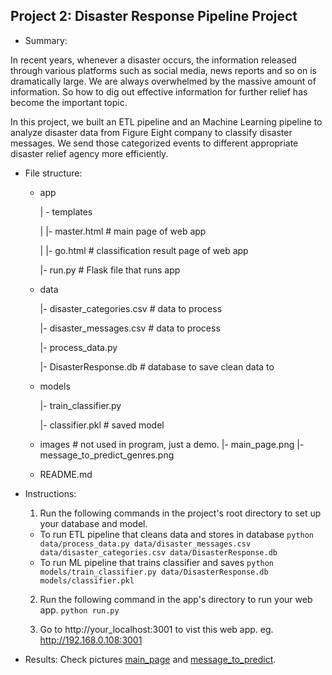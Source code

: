 ## Project 2: Disaster Response Pipeline Project

- Summary:

In recent years, whenever a disaster occurs, the information released through various platforms such as social media, news reports and so on is dramatically large. We are always overwhelmed by the massive amount of information. So how to dig out effective information for further relief has become the important topic.

In this project, we built an ETL pipeline and an Machine Learning pipeline to analyze disaster data from Figure Eight company to classify disaster messages. We send those categorized events to different appropriate disaster relief agency more efficiently.

- File structure:
  - app

    | - templates

    | |- master.html # main page of web app

    | |- go.html # classification result page of web app

    |- run.py # Flask file that runs app
  - data

    |- disaster_categories.csv # data to process

    |- disaster_messages.csv # data to process

    |- process_data.py

    |- DisasterResponse.db # database to save clean data to
  - models

    |- train_classifier.py

    |- classifier.pkl # saved model

  - images # not used in program, just a demo.
    |- main_page.png
    |- message_to_predict_genres.png
  - README.md

- Instructions:
  1. Run the following commands in the project's root directory to set up your database and model.

    - To run ETL pipeline that cleans data and stores in database
    `python data/process_data.py data/disaster_messages.csv data/disaster_categories.csv data/DisasterResponse.db`
    - To run ML pipeline that trains classifier and saves
    `python models/train_classifier.py data/DisasterResponse.db models/classifier.pkl`

  2. Run the following command in the app's directory to run your web app.
  `python run.py`

  3. Go to http://your_localhost:3001 to vist this web app.
    eg. http://192.168.0.108:3001

- Results:
Check pictures [main_page](https://github.com/crossairplane/Projects/blob/main/Project_2_Disaster_Pesponse_Project/images/main_page.png) and [message_to_predict](https://github.com/crossairplane/Projects/blob/main/Project_2_Disaster_Pesponse_Project/images/message_to_predict_genres.png).
